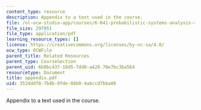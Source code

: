 ```yaml
---
content_type: resource
description: Appendix to a text used in the course.
file: /ol-ocw-studio-app/courses/6-041-probabilistic-systems-analysis-and-applied-probability-spring-2006/3524ddf87b4b0fde08b04a6ccd7bba89_appendix.pdf
file_size: 297951
file_type: application/pdf
learning_resource_types: []
license: https://creativecommons.org/licenses/by-nc-sa/4.0/
ocw_type: OCWFile
parent_title: Related Resources
parent_type: CourseSection
parent_uid: 6b8bc437-18d5-7dd0-a428-70e7bc36a564
resourcetype: Document
title: appendix.pdf
uid: 3524ddf8-7b4b-0fde-08b0-4a6ccd7bba89
---
```

Appendix to a text used in the course.
